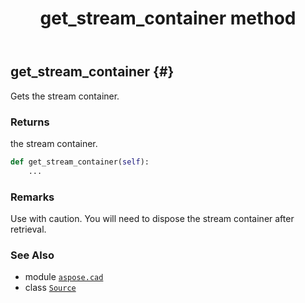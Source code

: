 ﻿---
title: get_stream_container method
second_title: Aspose.CAD for Python via .NET API References
description: 
type: docs
weight: 20
url: /python-net/aspose.cad/source/get_stream_container/
is_root: false
---

## get_stream_container {#}

Gets the stream container.


### Returns 


the stream container.


```python
def get_stream_container(self):
    ...
```


### Remarks

Use with caution. You will need to dispose the stream container after retrieval.


### See Also
* module [`aspose.cad`](../../)
* class [`Source`](/cad/python-net/aspose.cad/source)
